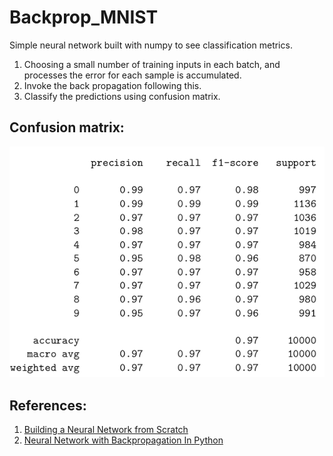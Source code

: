 # Backprop_MNIST
Simple neural network built with numpy to see classification metrics.
1. Choosing a small number of training inputs in each batch, and processes the error for each sample is accumulated. 
2. Invoke the back propagation following this.
3. Classify the predictions using confusion matrix.

## Confusion matrix:
![Output](https://github.com/Batserine/Backprop_MNIST/blob/master/Confusion%20matrix.png)

## References:
1. [Building a Neural Network from Scratch](https://jonathanweisberg.org/post/A%20Neural%20Network%20from%20Scratch%20-%20Part%202/)<br/>
2. [Neural Network with Backpropagation In Python](https://machinelearningmastery.com/implement-backpropagation-algorithm-scratch-python/)
